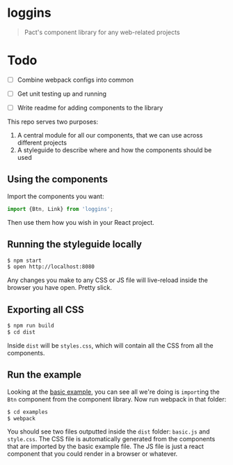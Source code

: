 loggins
=======

> Pact's component library for any web-related projects


Todo
====

- [ ] Combine webpack configs into common
- [ ] Get unit testing up and running
- [ ] Write readme for adding components to the library


This repo serves two purposes:

1. A central module for all our components, that we can use across different projects
2. A styleguide to describe where and how the components should be used


Using the components
--------------------

Import the components you want:

```js
import {Btn, Link} from 'loggins';
```

Then use them how you wish in your React project.


Running the styleguide locally
------------------------------

```bash
$ npm start
$ open http://localhost:8080
```

Any changes you make to any CSS or JS file will live-reload inside the browser you have open. Pretty slick.


Exporting all CSS
-----------------

```bash
$ npm run build
$ cd dist
```

Inside `dist` will be `styles.css`, which will contain all the CSS from all the components.


Run the example
---------------

Looking at the [basic example](https://github.com/PactCoffee/loggins/blob/master/examples/basic.js), you can see all we're doing is `import`ing the `Btn` component from the component library. Now run webpack in that folder:

```bash
$ cd examples
$ webpack
```

You should see two files outputted inside the `dist` folder: `basic.js` and `style.css`. The CSS file is automatically generated from the components that are imported by the basic example file. The JS file is just a react component that you could render in a browser or whatever.
